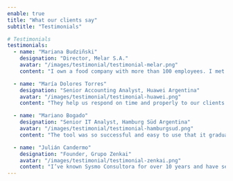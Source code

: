 ```yaml
---
enable: true
title: "What our clients say"
subtitle: "Testimonials"

# Testimonials
testimonials:
  - name: "Mariana Budziñski"
    designation: "Director, Melar S.A."
    avatar: "/images/testimonial/testimonial-melar.png"
    content: "I own a food company with more than 100 employees. I met the Sysmo team during a growth phase and in the middle of a crisis: a complete database failure in our management system. Their ability to plug in, understand the situation, and their empathy and professionalism were extraordinary. From the first interview they worked tirelessly until everything was restored, adding the plus of their experience and human quality in precise interactions to make sure everything turned out as expected. Since then, we’ve stayed in touch for any innovation we consider for our systems. They are the partners you need and want to have in a world driven by technology, where trust and professionalism make all the difference."

  - name: "María Dolores Torres"
    designation: "Senior Accounting Analyst, Huawei Argentina"
    avatar: "/images/testimonial/testimonial-huawei.png"
    content: "They help us respond on time and properly to our clients’ needs and help us strengthen our business. Always committed to us and responsive to the changes we require. That makes the difference."

  - name: "Mariano Bogado"
    designation: "Senior IT Analyst, Hamburg Süd Argentina"
    avatar: "/images/testimonial/testimonial-hamburgsud.png"
    content: "The tool was so successful and easy to use that it gradually began to be used not only for customers but also by our own employees, as it provided information in a more accessible and friendly way. Over time, improvements were made not only for customer service but also for all areas of the company."

  - name: "Julián Candermo"
    designation: "Founder, Grupo Zenkai"
    avatar: "/images/testimonial/testimonial-zenkai.png"
    content: "I’ve known Sysmo Consultora for over 10 years and have seen their growth. In our consulting firm they have assisted us with various technology topics related to customer management and product implementations, and we have recommended their services to our clients, who have been highly satisfied and in most cases have grown alongside them. It’s a pleasure to continue working, day by day, with Sysmo Consultora."
---
```

